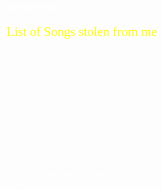 # weedloverom
<!DOCTYPE html>
<html>
<head>
    <title>List of Songs stolen from me </title>
    <link href="https://fonts.googleapis.com/css2?family=Permanent+Marker&display=swap" rel="stylesheet">
    <style>
        body {
            font-family: Arial, sans-serif;
            background: url('https://mcdn.wallpapersafari.com/medium/43/10/JSZGIt.jpg') no-repeat center center fixed; 
            -webkit-background-size: cover;
            -moz-background-size: cover;
            -o-background-size: cover;
            background-size: cover;
            color: #fff;
        }
        .title {
            font-family: 'Permanent Marker', cursive;
            font-size: 3em;
            text-align: center;
            padding-top: 20px;
            color: #ff0;
        }
        .list {
            font-family: 'Permanent Marker', cursive;
            font-size: 1.5em;
            text-align: center;
            color: #ddd;
            list-style-type: none;
            padding: 20px 0;
        }
        .list li {
            margin: 10px 0;
        }
        .list a {
            color: #0f0;
        }
    </style>
</head>
<body>
    <div class="title">List of Songs stolen from me </div>
    <ul class="list" id="songs-list">
        <!-- Songs will be dynamically added here with JavaScript -->
    </ul>

    <script>
        // Define your list of songs and their links
        var songs = [
            {name: "OM's plan", link: "https://youtu.be/xpVfcZ0ZcFM?si=Bin4e6iDPVvpQjom"},
            {name: "freestyle vol.1", link: "https://youtu.be/XbGs_qK2PQA?si=v36LNreV3EatV5Q1"},
            {name: "yesterday's spagetti", link: "https://www.youtube.com/watch?v=xFYQQPAOz7Y&ab_channel=EminemMusic"},
            {name: "convo with my niece", link: "https://www.youtube.com/watch?v=SRcnnId15BA&ab_channel=50CentVEVO"},
            {name: "this episode", link: "https://www.youtube.com/watch?v=QZXc39hT8t4&ab_channel=DrDreVEVO"},
            // Add more songs here...
        ];

        // Get the songs list element
        var songsListElement = document.getElementById("songs-list");

        // Add each song to the list
        for (var i = 0; i < songs.length; i++) {
            var song = songs[i];
            var songElement = document.createElement("li");
            songElement.innerHTML = '<a href="' + song.link + '">' + song.name + '</a>';
            songsListElement.appendChild(songElement);
        }
    </script>
</body>
</html>
